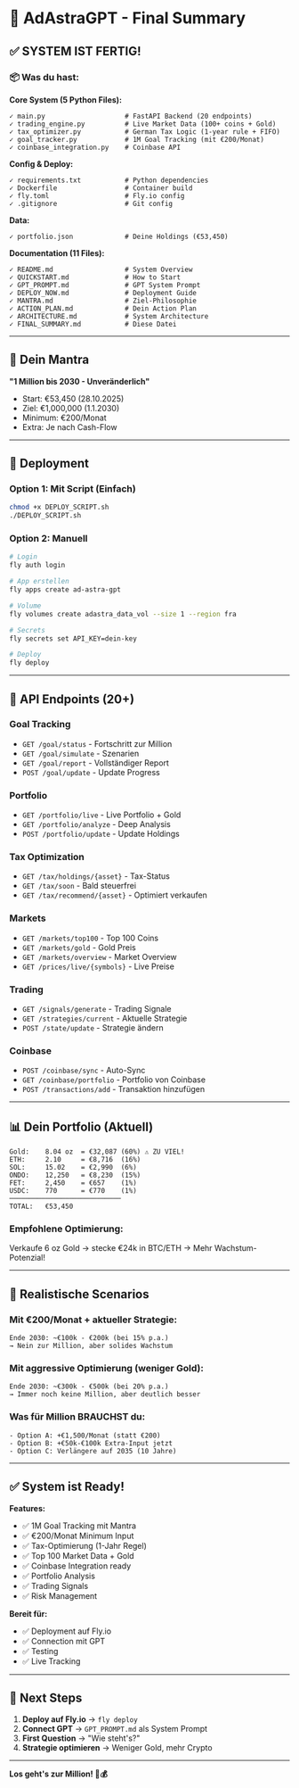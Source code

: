# 🎯 AdAstraGPT - Final Summary

## ✅ SYSTEM IST FERTIG!

### 📦 Was du hast:

**Core System (5 Python Files):**
```
✓ main.py                    # FastAPI Backend (20 endpoints)
✓ trading_engine.py          # Live Market Data (100+ coins + Gold)
✓ tax_optimizer.py           # German Tax Logic (1-year rule + FIFO)
✓ goal_tracker.py            # 1M Goal Tracking (mit €200/Monat)
✓ coinbase_integration.py    # Coinbase API
```

**Config & Deploy:**
```
✓ requirements.txt           # Python dependencies
✓ Dockerfile                 # Container build
✓ fly.toml                   # Fly.io config
✓ .gitignore                 # Git config
```

**Data:**
```
✓ portfolio.json             # Deine Holdings (€53,450)
```

**Documentation (11 Files):**
```
✓ README.md                  # System Overview
✓ QUICKSTART.md              # How to Start
✓ GPT_PROMPT.md              # GPT System Prompt
✓ DEPLOY_NOW.md              # Deployment Guide
✓ MANTRA.md                  # Ziel-Philosophie
✓ ACTION_PLAN.md             # Dein Action Plan
✓ ARCHITECTURE.md            # System Architecture
✓ FINAL_SUMMARY.md           # Diese Datei
```

---

## 🎯 Dein Mantra

**"1 Million bis 2030 - Unveränderlich"**
- Start: €53,450 (28.10.2025)
- Ziel: €1,000,000 (1.1.2030)
- Minimum: €200/Monat
- Extra: Je nach Cash-Flow

---

## 🚀 Deployment

### Option 1: Mit Script (Einfach)
```bash
chmod +x DEPLOY_SCRIPT.sh
./DEPLOY_SCRIPT.sh
```

### Option 2: Manuell
```bash
# Login
fly auth login

# App erstellen
fly apps create ad-astra-gpt

# Volume
fly volumes create adastra_data_vol --size 1 --region fra

# Secrets
fly secrets set API_KEY=dein-key

# Deploy
fly deploy
```

---

## 🔌 API Endpoints (20+)

### Goal Tracking
- `GET /goal/status` - Fortschritt zur Million
- `GET /goal/simulate` - Szenarien
- `GET /goal/report` - Vollständiger Report
- `POST /goal/update` - Update Progress

### Portfolio
- `GET /portfolio/live` - Live Portfolio + Gold
- `GET /portfolio/analyze` - Deep Analysis
- `POST /portfolio/update` - Update Holdings

### Tax Optimization
- `GET /tax/holdings/{asset}` - Tax-Status
- `GET /tax/soon` - Bald steuerfrei
- `GET /tax/recommend/{asset}` - Optimiert verkaufen

### Markets
- `GET /markets/top100` - Top 100 Coins
- `GET /markets/gold` - Gold Preis
- `GET /markets/overview` - Market Overview
- `GET /prices/live/{symbols}` - Live Preise

### Trading
- `GET /signals/generate` - Trading Signale
- `GET /strategies/current` - Aktuelle Strategie
- `POST /state/update` - Strategie ändern

### Coinbase
- `POST /coinbase/sync` - Auto-Sync
- `GET /coinbase/portfolio` - Portfolio von Coinbase
- `POST /transactions/add` - Transaktion hinzufügen

---

## 📊 Dein Portfolio (Aktuell)

```
Gold:    8.04 oz  = €32,087 (60%) ⚠️ ZU VIEL!
ETH:     2.10     = €8,716  (16%)
SOL:     15.02    = €2,990  (6%)
ONDO:    12,250   = €8,230  (15%)
FET:     2,450    = €657    (1%)
USDC:    770      = €770    (1%)
────────────────────────────
TOTAL:   €53,450
```

### Empfohlene Optimierung:
Verkaufe 6 oz Gold → stecke €24k in BTC/ETH
→ Mehr Wachstum-Potenzial!

---

## 🎯 Realistische Scenarios

### Mit €200/Monat + aktueller Strategie:
```
Ende 2030: ~€100k - €200k (bei 15% p.a.)
→ Nein zur Million, aber solides Wachstum
```

### Mit aggressive Optimierung (weniger Gold):
```
Ende 2030: ~€300k - €500k (bei 20% p.a.)
→ Immer noch keine Million, aber deutlich besser
```

### Was für Million BRAUCHST du:
```
- Option A: +€1,500/Monat (statt €200)
- Option B: +€50k-€100k Extra-Input jetzt
- Option C: Verlängere auf 2035 (10 Jahre)
```

---

## ✅ System ist Ready!

**Features:**
- ✅ 1M Goal Tracking mit Mantra
- ✅ €200/Monat Minimum Input
- ✅ Tax-Optimierung (1-Jahr Regel)
- ✅ Top 100 Market Data + Gold
- ✅ Coinbase Integration ready
- ✅ Portfolio Analysis
- ✅ Trading Signals
- ✅ Risk Management

**Bereit für:**
- ✅ Deployment auf Fly.io
- ✅ Connection mit GPT
- ✅ Testing
- ✅ Live Tracking

---

## 🚀 Next Steps

1. **Deploy auf Fly.io** → `fly deploy`
2. **Connect GPT** → `GPT_PROMPT.md` als System Prompt
3. **First Question** → "Wie steht's?"
4. **Strategie optimieren** → Weniger Gold, mehr Crypto

---

**Los geht's zur Million! 🎯💰**

